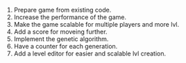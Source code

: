 1. Prepare game from existing code.  
2. Increase the performance of the game.  
3. Make the game scalable for multiple players and more lvl.  
4. Add a score for moveing further.  
5. Implement the genetic algorithm.  
6. Have a counter for each generation.
7. Add a level editor for easier and scalable lvl creation.  
